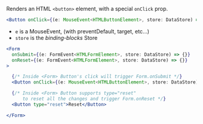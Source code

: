 Renders an HTML `<button>` element, with a special `onClick` prop.<br />

```jsx static
<Button onClick={(e: MouseEvent<HTMLButtonElement>, store: DataStore) => {}}></Button>
```

- `e` is a MouseEvent, (with preventDefault, target, etc...)
- `store` is the _binding-blocks_ Store

```jsx static
<Form
  onSubmit={(e: FormEvent<HTMLFormElement>, store: DataStore) => {}}
  onReset={(e: FormEvent<HTMLFormElement>, store: DataStore) => {}}
>

  {/* Inside <Form> Button's click will trigger Form.onSubmit */}
  <Button onClick={(e: MouseEvent<HTMLButtonElement>, store: DataStore) => {}}>Submit</Button>

  {/* Inside <Form> Button supports type="reset"
      to reset all the changes and trigger Form.onReset */}
  <Button type="reset">Reset</Button>

</Form>
```
